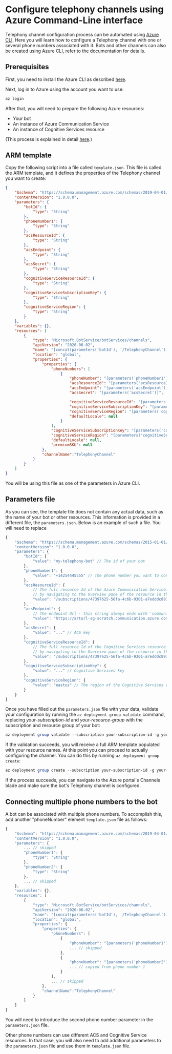 # Configure telephony channels using Azure Command-Line interface

Telephony channel configuration process can be automated using [Azure CLI](https://docs.microsoft.com/cli/azure). Here you will learn how to configure a Telephony channel with one or several phone numbers associated with it. Bots and other channels can also be created using Azure CLI, refer to the documentation for details.

## Prerequisites

First, you need to install the Azure CLI as described [here](https://docs.microsoft.com/cli/azure/install-azure-cli). 

Next, log in to Azure using the account you want to use:

```Powershell
az login 
```

After that, you will need to prepare the following Azure resources:

- Your bot
- An instance of Azure Communication Service
- An instance of Cognitive Services resource

(This process is explained in detail [here](EnableTelephony.md).)

## ARM template

Copy the following script into a file called `template.json`. This file is called the ARM template, and it defines the properties of the Telephony channel you want to create:

```JSON
{
    "$schema": "https://schema.management.azure.com/schemas/2019-04-01/deploymentTemplate.json#",
    "contentVersion": "1.0.0.0",
    "parameters": {
        "botId": {
            "type": "String"
        },
        "phoneNumber1": {
            "type": "String"
        },
        "acsResourceId": {
            "type": "String"
        },
        "acsEndpoint": {
            "type": "String"
        },
        "acsSecret": {
            "type": "String"
        },
        "cognitiveServiceResourceId": {
            "type": "String"
        },
        "cognitiveServiceSubscriptionKey": {
            "type": "String"
        },
        "cognitiveServiceRegion": {
            "type": "String"
        }
    },
    "variables": {},
    "resources": [
        {
            "type": "Microsoft.BotService/botServices/channels",
            "apiVersion": "2020-06-02",
            "name": "[concat(parameters('botId'), '/TelephonyChannel')]",
            "location": "global",
            "properties": {
                "properties": {
                    "phoneNumbers": [
                        {
                            "phoneNumber": "[parameters('phoneNumber1')]",
                            "acsResourceId": "[parameters('acsResourceId')]",
                            "acsEndpoint": "[parameters('acsEndpoint')]",
                            "acsSecret": "[parameters('acsSecret')]",

                            "cognitiveServiceResourceId": "[parameters('cognitiveServiceResourceId')]",
                            "cognitiveServiceSubscriptionKey": "[parameters('cognitiveServiceSubscriptionKey')]",
                            "cognitiveServiceRegion": "[parameters('cognitiveServiceRegion')]",
                            "defaultLocale": null
                        }
                    ],
                    "cognitiveServiceSubscriptionKey": "[parameters('cognitiveServiceSubscriptionKey')]",
                    "cognitiveServiceRegion": "[parameters('cognitiveServiceRegion')]",
                    "defaultLocale": null,
                    "premiumSKU": null
                },
                "channelName":"TelephonyChannel"
            }
        }
    ]
}
```

You will be using this file as one of the parameters in Azure CLI. 

## Parameters file

As you can see, the template file does not contain any actual data, such as the name of your bot or other resources. This information is provided in a different file, the `parameters.json`. Below is an example of such a file. You will need to replace 

```JavaScript
{
    "$schema": "https://schema.management.azure.com/schemas/2015-01-01/deploymentParameters.json#",
    "contentVersion": "1.0.0.0",
    "parameters": {
        "botId": {
            "value": "my-telephony-bot" // The id of your bot
        },
        "phoneNumber1": {
            "value": "+14254445555" // The phone number you want to connect to your bot. Read below on how to connect multiple phone numbers
        },
        "acsResourceId": {
            // The full resource Id of the Azure Communication Service. You can get this string
            // by navigating to the Overview pane of the resource in the Azure portal and clicking 'JSON View'
            "value": "/subscriptions/47397625-56fa-4c6b-9301-a7edddc893ed/resourceGroups/my-rg/providers/Microsoft.Communication/CommunicationServices/my-acs"
        },
        "acsEndpoint": {
            // The endpoint Url - this string always ends with 'communication.azure.com/'
            "value": "https://arturl-sg-scratch.communication.azure.com/"
        },
        "acsSecret": {
            "value": "..." // ACS key
        },
        "cognitiveServiceResourceId": {
            // The full resource Id of the Cognitive Services resource. You can get this string
            // by navigating to the Overview pane of the resource in the Azure portal and clicking 'JSON View'
            "value": "/subscriptions/47397625-56fa-4c6b-9301-a7edddc893ed/resourceGroups/my-rg/providers/Microsoft.CognitiveServices/accounts/my-cognitive-service"
        },
        "cognitiveServiceSubscriptionKey": {
            "value": "..." // Cognitive Services key
        },
        "cognitiveServiceRegion": {
            "value": "eastus" // The region of the Cognitive Services resource
        }
    }
}
```

Once you have filled out the `parameters.json` file with your data, validate your configuration by running the `az deployment group validate` command, replacing _your-subscription-id_ and _your-resource-group_ with the subscription and resource group of your bot:

```Powershell
az deployment group validate --subscription your-subscription-id -g your-resource-group --template-file template.json --parameters parameters.json
```

If the validation succeeds, you will receive a full ARM template populated with your resource names. At this point you can proceed to actually configuring the channel. You can do this by running `az deployment group create`:

```Powershell
az deployment group create --subscription your-subscription-id -g your-resource-group --template-file template.json --parameters parameters.json
```
If the process succeeds, you can navigate to the Azure portal's Channels blade and make sure the bot's Telephony channel is configured.

## Connecting multiple phone numbers to the bot

A bot can be associated with multiple phone numbers. To accomplish this, add another "phoneNumber" element `template.json` file as follows:

```JavaScript
{
    "$schema": "https://schema.management.azure.com/schemas/2019-04-01/deploymentTemplate.json#",
    "contentVersion": "1.0.0.0",
    "parameters": {
        ... // skipped
        "phoneNumber1": {
            "type": "String"
        },
        "phoneNumber2": {
            "type": "String"
        },
        ... // skipped
    },
    "variables": {},
    "resources": [
        {
            "type": "Microsoft.BotService/botServices/channels",
            "apiVersion": "2020-06-02",
            "name": "[concat(parameters('botId'), '/TelephonyChannel')]",
            "location": "global",
            "properties": {
                "properties": {
                    "phoneNumbers": [
                        {
                            "phoneNumber": "[parameters('phoneNumber1')]",
                            ... // skipped
                        },
                        {
                            "phoneNumber": "[parameters('phoneNumber2')]",
                            ... // copied from phone number 1
                        }
                    ],
                    ... // skipped
                },
                "channelName":"TelephonyChannel"
            }
        }
    ]
}
```

You will need to introduce the second phone number parameter in the `parameters.json` file. 

Other phone numbers can use different ACS and Cognitive Service resources. In that case, you will also need to add additional parameters to the `parameters.json` file and use them in `template.json` file.

